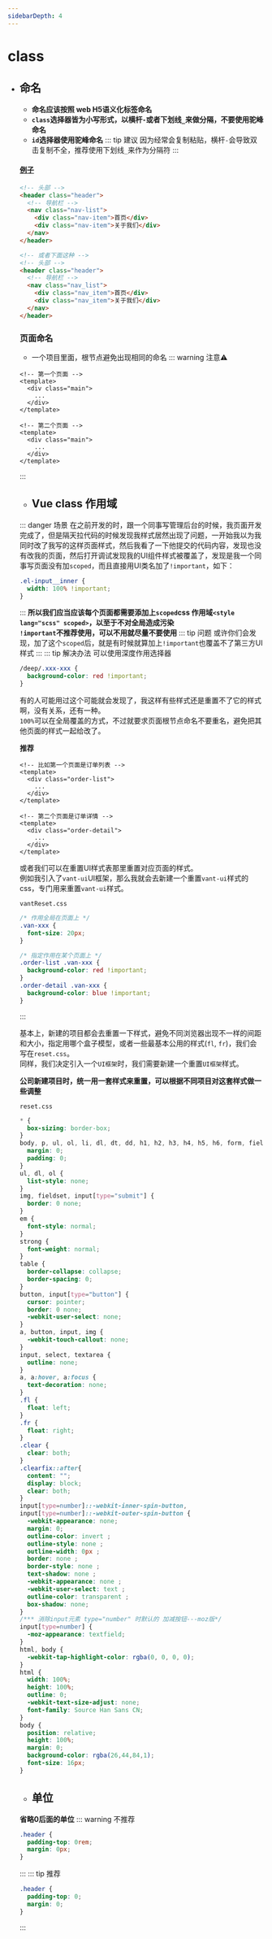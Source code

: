 ```yaml
---
sidebarDepth: 4
---
```

# class

- ## 命名
  + **命名应该按照 web H5语义化标签命名**
  + **`class`选择器皆为小写形式，以横杆`-`或者下划线`_`来做分隔，不要使用驼峰命名**
  + **`id`选择器使用驼峰命名**
  ::: tip 建议
  因为经常会复制粘贴，横杆`-`会导致双击复制不全，推荐使用下划线`_`来作为分隔符
  :::
  #### [例子]()
  ```html
  <!-- 头部 -->
  <header class="header">
    <!-- 导航栏 -->
    <nav class="nav-list">
      <div class="nav-item">首页</div>
      <div class="nav-item">关于我们</div>
    </nav>
  </header>

  <!-- 或者下面这种 -->
  <!-- 头部 -->
  <header class="header">
    <!-- 导航栏 -->
    <nav class="nav_list">
      <div class="nav_item">首页</div>
      <div class="nav_item">关于我们</div>
    </nav>
  </header>
  ```
  ### 页面命名
    - 一个项目里面，根节点避免出现相同的命名
    ::: warning 注意⚠️
    ```vue
    <!-- 第一个页面 -->
    <template>
      <div class="main">
        ...
      </div>
    </template>

    <!-- 第二个页面 -->
    <template>
      <div class="main">
        ...
      </div>
    </template>
    ```
    :::

  - ## Vue class 作用域
  ::: danger 场景
  在之前开发的时，跟一个同事写管理后台的时候，我页面开发完成了，但是隔天拉代码的时候发现我样式居然出现了问题，一开始我以为我同时改了我写的这样页面样式，然后我看了一下他提交的代码内容，发现也没有改我的页面，然后打开调试发现我的UI组件样式被覆盖了，发现是我一个同事写页面没有加`scoped`，而且直接用UI类名加了`!important`，如下：
  ```css
  .el-input__inner {
    width: 100% !important;
  }
  ```
  :::
  **所以我们应当应该每个页面都需要添加上`scoped`css 作用域`<style lang="scss" scoped>`，以至于不对全局造成污染**<br/>
  **`!important`不推荐使用，可以不用就尽量不要使用**
  ::: tip 问题
  或许你们会发现，加了这个`scoped`后，就是有时候就算加上`!important`也覆盖不了第三方UI样式
  :::
  ::: tip 解决办法
  可以使用深度作用选择器
  ```css
  /deep/.xxx-xxx {
    background-color: red !important;
  }
  ```
  有的人可能用过这个可能就会发现了，我这样有些样式还是重置不了它的样式啊，没有关系，还有一种。<br/>
  `100%`可以在全局覆盖的方式，不过就要求页面根节点命名不要重名，避免把其他页面的样式一起给改了。<br/>

  **推荐**
    ```vue
    <!-- 比如第一个页面是订单列表 -->
    <template>
      <div class="order-list">
        ...
      </div>
    </template>

    <!-- 第二个页面是订单详情 -->
    <template>
      <div class="order-detail">
        ...
      </div>
    </template>
    ```

  或者我们可以在重置UI样式表那里重置对应页面的样式。<br/>
  例如我引入了`vant-ui`UI框架，那么我就会去新建一个重置`vant-ui`样式的css，专门用来重置`vant-ui`样式。<br/>

  `vantReset.css`
  ```css
  /* 作用全局在页面上 */
  .van-xxx {
    font-size: 20px;
  }

  /* 指定作用在某个页面上 */
  .order-list .van-xxx {
    background-color: red !important;
  }
  .order-detail .van-xxx {
    background-color: blue !important;
  }
  ```
  :::

  基本上，新建的项目都会去重置一下样式，避免不同浏览器出现不一样的间距和大小，指定用哪个盒子模型，或者一些最基本公用的样式(`fl`, `fr`)，我们会写在`reset.css`。<br/>
  同样，我们决定引入一个`UI框架`时，我们需要新建一个重置`UI框架`样式。<br/>

  **公司新建项目时，统一用一套样式来重置，可以根据不同项目对这套样式做一些调整**

  `reset.css`
  ```css
  * {
    box-sizing: border-box;
  }
  body, p, ul, ol, li, dl, dt, dd, h1, h2, h3, h4, h5, h6, form, fieldset, legend, input, select, textarea, button, th, td, menu {
    margin: 0;
    padding: 0;
  }
  ul, dl, ol {
    list-style: none;
  }
  img, fieldset, input[type="submit"] {
    border: 0 none;
  }
  em {
    font-style: normal;
  }
  strong {
    font-weight: normal;
  }
  table {
    border-collapse: collapse;
    border-spacing: 0;
  }
  button, input[type="button"] {
    cursor: pointer;
    border: 0 none;
    -webkit-user-select: none;
  }
  a, button, input, img {
    -webkit-touch-callout: none;
  }
  input, select, textarea {
    outline: none;
  }
  a, a:hover, a:focus {
    text-decoration: none;
  }
  .fl {
    float: left;
  }
  .fr {
    float: right;
  }
  .clear {
    clear: both;
  }
  .clearfix::after{
    content: "";
    display: block;
    clear: both;
  }
  input[type=number]::-webkit-inner-spin-button,
  input[type=number]::-webkit-outer-spin-button {
    -webkit-appearance: none;
    margin: 0;
    outline-color: invert ;
    outline-style: none ;
    outline-width: 0px ;
    border: none ;
    border-style: none ;
    text-shadow: none ;
    -webkit-appearance: none ;
    -webkit-user-select: text ;
    outline-color: transparent ;
    box-shadow: none;
  }
  /*** 消除input元素 type="number" 时默认的 加减按钮---moz版*/
  input[type=number] {
    -moz-appearance: textfield;
  }
  html, body {
    -webkit-tap-highlight-color: rgba(0, 0, 0, 0);
  }
  html {
    width: 100%;
    height: 100%;
    outline: 0;
    -webkit-text-size-adjust: none;
    font-family: Source Han Sans CN;
  }
  body {
    position: relative;
    height: 100%;
    margin: 0;
    background-color: rgba(26,44,84,1);
    font-size: 16px;
  }
  ```

  - ## 单位
  **省略0后面的单位**
  ::: warning 不推荐
  ```css
  .header {
    padding-top: 0rem;
    margin: 0px;
  }
  ```
  :::
  ::: tip 推荐
  ```css
  .header {
    padding-top: 0;
    margin: 0;
  }
  ```
  :::
